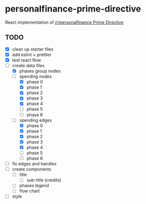 # personalfinance-prime-directive
React implementation of [/r/personalfinance Prime Directive](https://www.reddit.com/r/personalfinance/wiki/commontopics)

## TODO
- [x] clean up starter files
- [x] add eslint + prettier
- [x] test react flow
- [ ] create data files
  - [x] phases group nodes
  - [ ] spending nodes
    - [x] phase 0
    - [x] phase 1
    - [x] phase 2
    - [x] phase 3
    - [x] phase 4
    - [ ] phase 5
    - [ ] phase 6
  - [ ] spending edges
    - [x] phase 0
    - [x] phase 1
    - [x] phase 2
    - [x] phase 3
    - [x] phase 4
    - [ ] phase 5
    - [ ] phase 6
- [ ] fix edges and handles
- [ ] create components
  - [ ] title
    - [ ] sub-title (credits)
  - [ ] phases legend
  - [ ] flow chart
- [ ] style
